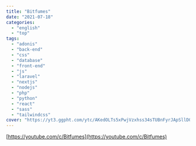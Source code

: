 ```yaml
---
title: "Bitfumes"
date: "2021-07-18"
categories:
  - "english"
  - "top"
tags:
  - "adonis"
  - "back-end"
  - "css"
  - "database"
  - "front-end"
  - "js"
  - "laravel"
  - "nextjs"
  - "nodejs"
  - "php"
  - "python"
  - "react"
  - "sass"
  - "tailwindcss"
cover: "https://yt3.ggpht.com/ytc/AKedOLTs5xPwjVzxhss34sTUBnFyrJApSllD0pa3oQaOhw=s88-c-k-c0x00ffffff-no-rj"
---
```


[https://youtube.com/c/Bitfumes](https://youtube.com/c/Bitfumes)
